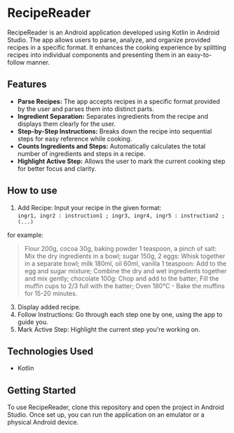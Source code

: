 # RecipeReader
RecipeReader is an Android application developed using Kotlin in Android Studio. The app allows users to parse, analyze, and organize provided recipes in a specific format. It enhances the cooking experience by splitting recipes into individual components and presenting them in an easy-to-follow manner.

## Features
- **Parse Recipes:** The app accepts recipes in a specific format provided by the user and parses them into distinct parts.
- **Ingredient Separation:** Separates ingredients from the recipe and displays them clearly for the user.
- **Step-by-Step Instructions:** Breaks down the recipe into sequential steps for easy reference while cooking.
- **Counts Ingredients and Steps:** Automatically calculates the total number of ingredients and steps in a recipe.
- **Highlight Active Step:** Allows the user to mark the current cooking step for better focus and clarity.

## How to use
1. Add Recipe: Input your recipe in the given format:<br>
`ingr1, ingr2 : instruction1 ; ingr3, ingr4, ingr5 : instruction2 ; (...)`<br>

for example:<br>
> Flour 200g, cocoa 30g, baking powder 1 teaspoon, a pinch of salt: Mix the dry ingredients in a bowl; sugar 150g, 2 eggs: Whisk together in a separate bowl; milk 180ml, oil 60ml, vanilla 1 teaspoon: Add to the egg and sugar mixture; Combine the dry and wet ingredients together and mix gently; chocolate 100g: Chop and add to the batter; Fill the muffin cups to 2/3 full with the batter; Oven 180°C - Bake the muffins for 15-20 minutes.


3. Display added recipe.
4. Follow Instructions: Go through each step one by one, using the app to guide you.
5. Mark Active Step: Highlight the current step you're working on.

## Technologies Used
- Kotlin

## Getting Started
To use RecipeReader, clone this repository and open the project in Android Studio. Once set up, you can run the application on an emulator or a physical Android device.



